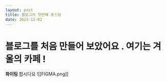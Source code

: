 ```yaml
---
layout: post
title: 블로그의 첫번쨰 포스팅
date: 2023-12-02
---
```

# 블로그를 처음 만들어 보았어요 . 여기는 겨울의 카페 !

**화이팅** 합시다요
![[FIGMA.png]]